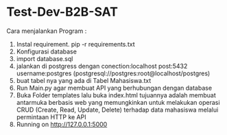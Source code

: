 # Test-Dev-B2B-SAT

Cara menjalankan Program :
1. Instal requirement. pip -r requirements.txt
2. Konfigurasi database
3. import database.sql
4. jalankan di postgress dengan conection:localhost post:5432 username:postgres (postgresql://postgres:root@localhost/postgres)
5. buat tabel nya yang ada di Tabel Mahasiswa.txt
6. Run Main.py agar membuat API yang berhubungan dengan database
7. Buka Folder templates lalu buka index.html tujuannya adalah membuat antarmuka berbasis web yang memungkinkan untuk melakukan operasi CRUD (Create, Read, Update, Delete) terhadap data mahasiswa melalui permintaan HTTP ke API
8. Running on http://127.0.0.1:5000
